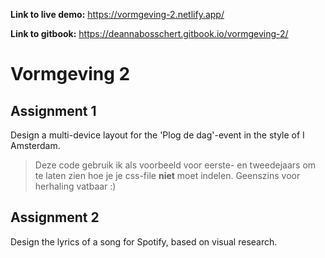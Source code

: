 **Link to live demo:** https://vormgeving-2.netlify.app/

**Link to gitbook:** https://deannabosschert.gitbook.io/vormgeving-2/


# Vormgeving 2
## Assignment 1
Design a multi-device layout for the 'Plog de dag'-event in the style of I Amsterdam.

> Deze code gebruik ik als voorbeeld voor eerste- en tweedejaars om te laten zien hoe je je css-file **niet** moet indelen. Geenszins voor herhaling vatbaar :)


## Assignment 2
Design the lyrics of a song for Spotify, based on visual research.

